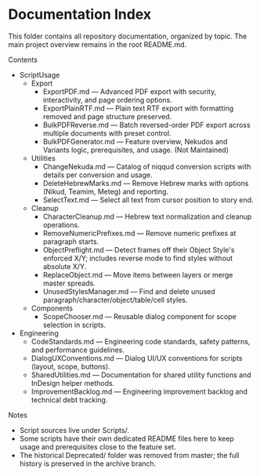 # Documentation Index

This folder contains all repository documentation, organized by topic. The main project overview remains in the root README.md.

Contents

- ScriptUsage
  - Export
    - ExportPDF.md — Advanced PDF export with security, interactivity, and page ordering options.
    - ExportPlainRTF.md — Plain text RTF export with formatting removed and page structure preserved.
    - BulkPDFReverse.md — Batch reversed-order PDF export across multiple documents with preset control.
    - BulkPDFGenerator.md — Feature overview, Nekudos and Variants logic, prerequisites, and usage. (Not Maintained)
  - Utilities
    - ChangeNekuda.md — Catalog of niqqud conversion scripts with details per conversion and usage.
    - DeleteHebrewMarks.md — Remove Hebrew marks with options (Nikud, Teamim, Meteg) and reporting.
    - SelectText.md — Select all text from cursor position to story end.
  - Cleanup
    - CharacterCleanup.md — Hebrew text normalization and cleanup operations.
    - RemoveNumericPrefixes.md — Remove numeric prefixes at paragraph starts.
    - ObjectPreflight.md — Detect frames off their Object Style's enforced X/Y; includes reverse mode to find styles without absolute X/Y.
    - ReplaceObject.md — Move items between layers or merge master spreads.
    - UnusedStylesManager.md — Find and delete unused paragraph/character/object/table/cell styles.
  - Components
    - ScopeChooser.md — Reusable dialog component for scope selection in scripts.
- Engineering
  - CodeStandards.md — Engineering code standards, safety patterns, and performance guidelines.
  - DialogUXConventions.md — Dialog UI/UX conventions for scripts (layout, scope, buttons).
  - SharedUtilities.md — Documentation for shared utility functions and InDesign helper methods.
  - ImprovementBacklog.md — Engineering improvement backlog and technical debt tracking.

Notes

- Script sources live under Scripts/.
- Some scripts have their own dedicated README files here to keep usage and prerequisites close to the feature set.
- The historical Deprecated/ folder was removed from master; the full history is preserved in the archive branch.
